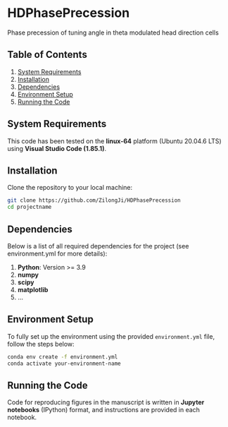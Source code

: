 # HDPhasePrecession
Phase precession of tuning angle in theta modulated head direction cells

## Table of Contents
1. [System Requirements](#system-requirement)
2. [Installation](#installation)
3. [Dependencies](#dependencies)
4. [Environment Setup](#environment-setup)
5. [Running the Code](#running-the-code)

## System Requirements
This code has been tested on the **linux-64** platform (Ubuntu 20.04.6 LTS) using **Visual Studio Code (1.85.1)**.

## Installation
Clone the repository to your local machine:

```bash
git clone https://github.com/ZilongJi/HDPhasePrecession
cd projectname
```

## Dependencies
Below is a list of all required dependencies for the project (see environment.yml for more details):
1. **Python**: Version >= 3.9
2. **numpy**
3. **scipy**
4. **matplotlib**
5. ...

## Environment Setup
To fully set up the environment using the provided `environment.yml` file, follow the steps below:
```bash
conda env create -f environment.yml
conda activate your-environment-name
```

## Running the Code
Code for reproducing figures in the manuscript is written in **Jupyter notebooks** (IPython) format, and instructions are provided in each notebook.
